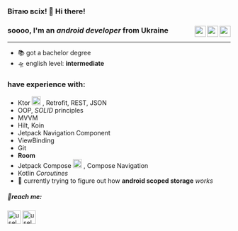 <h3>Вітаю всіх! 👋 Hi there!</h3>




### soooo, I'm an *android developer* from Ukraine  <img align="right" height="25"  src="https://developer.android.com/events/dev-challenge/images/dev-challenge_jetpack-compose-asset.svg"> <img align="right" height="25"  src="https://www.vectorlogo.zone/logos/kotlinlang/kotlinlang-icon.svg"> <img align="right" height="25"  src="https://upload.wikimedia.org/wikipedia/commons/thumb/3/3b/Android_new_logo_2019.svg/1280px-Android_new_logo_2019.svg.png">
---
- 📚 got a bachelor degree
- 🛸 english level: **intermediate**

### have experience with:
- Ktor <img width="20" height="20" src="https://plugins.jetbrains.com/files/16008/124940/icon/pluginIcon.svg"> , Retrofit, REST, JSON
- OOP, *SOLID* principles
- MVVM
- Hilt, Koin
- Jetpack Navigation Component
- ViewBinding
- Git
- **Room**
- Jetpack Compose <img width="20" height="20" src="https://developer.android.com/events/dev-challenge/images/dev-challenge_jetpack-compose-asset.svg"> , Compose Navigation
- Kotlin *Coroutines*
- 🌱 currently trying to figure out how **android scoped storage** *works*

<h5 align="left">💬reach me:</h5>
<p align="left">
<a href="https://instagram.com/useless_cherry" target="blank"><img align="center" src="https://raw.githubusercontent.com/rahuldkjain/github-profile-readme-generator/master/src/images/icons/Social/instagram.svg" alt="useless_cherry" height="30" width="30" /></a>
  <a href="https://t.me/useless_cherry" target="blank"><img align="center" src="https://upload.wikimedia.org/wikipedia/commons/8/82/Telegram_logo.svg" alt="useless_cherry" height="30" width="30" /></a>
</p>
